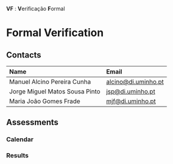 **VF** : **V**erificação **F**ormal
# Formal Verification

## Contacts

| Name | Email |
| :------ | :-----------|
| Manuel Alcino Pereira Cunha    | alcino@di.uminho.pt |
| Jorge Miguel Matos Sousa Pinto | jsp@di.uminho.pt    |
| Maria João Gomes Frade         | mjf@di.uminho.pt    |


## Assessments

### Calendar

### Results